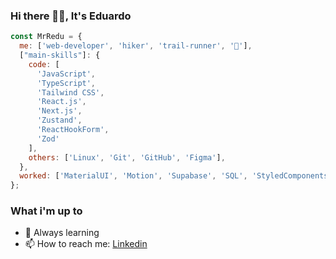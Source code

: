 ### Hi there 👋🏻, It's Eduardo

```js
const MrRedu = {
  me: ['web-developer', 'hiker', 'trail-runner', '🌄'],
  ["main-skills"]: {
    code: [
      'JavaScript',
      'TypeScript',
      'Tailwind CSS',
      'React.js',
      'Next.js',
      'Zustand',
      'ReactHookForm',
      'Zod'
    ],
    others: ['Linux', 'Git', 'GitHub', 'Figma'],
  },
  worked: ['MaterialUI', 'Motion', 'Supabase', 'SQL', 'StyledComponents', 'GraphQL', 'Axios', 'TanStackQuery' 'TanStackTable', 'Expo', 'ReactNative', 'shadcn/ui', 'HeroUI'],
};
```

### What i'm up to

- 🌱 Always learning
- 📫 How to reach me: [Linkedin](https://www.linkedin.com/in/mrredu/)
